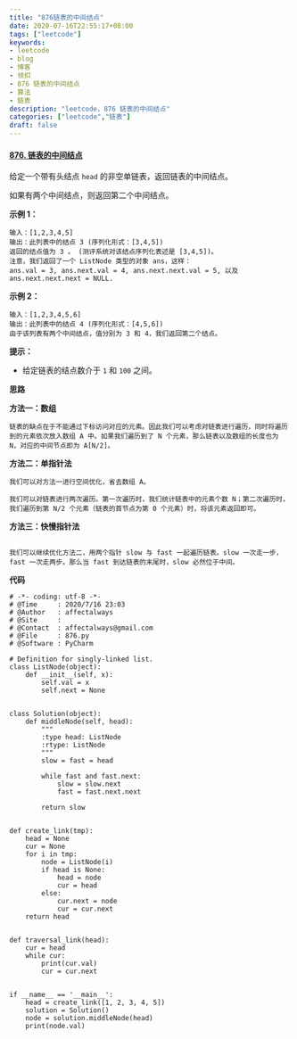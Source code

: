 ```yaml
---
title: "876链表的中间结点"
date: 2020-07-16T22:55:17+08:00
tags: ["leetcode"]
keywords: 
- leetcode
- blog
- 博客
- 领扣
- 876 链表的中间结点
- 算法
- 链表
description: "leetcode，876 链表的中间结点"
categories: ["leetcode","链表"]
draft: false
---
```


#### [876. 链表的中间结点](https://leetcode-cn.com/problems/middle-of-the-linked-list/)

给定一个带有头结点 `head` 的非空单链表，返回链表的中间结点。

如果有两个中间结点，则返回第二个中间结点。

 

**示例 1：**

```
输入：[1,2,3,4,5]
输出：此列表中的结点 3 (序列化形式：[3,4,5])
返回的结点值为 3 。 (测评系统对该结点序列化表述是 [3,4,5])。
注意，我们返回了一个 ListNode 类型的对象 ans，这样：
ans.val = 3, ans.next.val = 4, ans.next.next.val = 5, 以及 ans.next.next.next = NULL.
```

**示例 2：**

```
输入：[1,2,3,4,5,6]
输出：此列表中的结点 4 (序列化形式：[4,5,6])
由于该列表有两个中间结点，值分别为 3 和 4，我们返回第二个结点。
```

**提示：**

- 给定链表的结点数介于 `1` 和 `100` 之间。



**思路**

**方法一：数组**

```
链表的缺点在于不能通过下标访问对应的元素。因此我们可以考虑对链表进行遍历，同时将遍历到的元素依次放入数组 A 中。如果我们遍历到了 N 个元素，那么链表以及数组的长度也为 N，对应的中间节点即为 A[N/2]。
```

**方法二：单指针法**

```
我们可以对方法一进行空间优化，省去数组 A。

我们可以对链表进行两次遍历。第一次遍历时，我们统计链表中的元素个数 N；第二次遍历时，我们遍历到第 N/2 个元素（链表的首节点为第 0 个元素）时，将该元素返回即可。
```

**方法三：快慢指针法**

```

我们可以继续优化方法二，用两个指针 slow 与 fast 一起遍历链表。slow 一次走一步，fast 一次走两步。那么当 fast 到达链表的末尾时，slow 必然位于中间。

```



**代码**

```
# -*- coding: utf-8 -*-
# @Time     : 2020/7/16 23:03
# @Author   : affectalways
# @Site     : 
# @Contact  : affectalways@gmail.com
# @File     : 876.py
# @Software : PyCharm 

# Definition for singly-linked list.
class ListNode(object):
    def __init__(self, x):
        self.val = x
        self.next = None


class Solution(object):
    def middleNode(self, head):
        """
        :type head: ListNode
        :rtype: ListNode
        """
        slow = fast = head

        while fast and fast.next:
            slow = slow.next
            fast = fast.next.next

        return slow


def create_link(tmp):
    head = None
    cur = None
    for i in tmp:
        node = ListNode(i)
        if head is None:
            head = node
            cur = head
        else:
            cur.next = node
            cur = cur.next
    return head


def traversal_link(head):
    cur = head
    while cur:
        print(cur.val)
        cur = cur.next


if __name__ == '__main__':
    head = create_link([1, 2, 3, 4, 5])
    solution = Solution()
    node = solution.middleNode(head)
    print(node.val)

```

